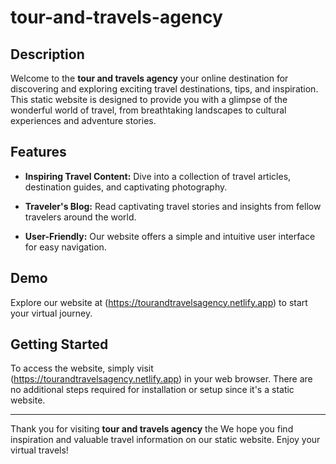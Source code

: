 # tour-and-travels-agency


## Description

Welcome to the **tour and travels agency** your online destination for discovering and exploring exciting travel destinations, tips, and inspiration. This static website is designed to provide you with a glimpse of the wonderful world of travel, from breathtaking landscapes to cultural experiences and adventure stories.

## Features

- **Inspiring Travel Content:** Dive into a collection of travel articles, destination guides, and captivating photography.

- **Traveler's Blog:** Read captivating travel stories and insights from fellow travelers around the world.

- **User-Friendly:** Our website offers a simple and intuitive user interface for easy navigation.

## Demo

Explore our website at (https://tourandtravelsagency.netlify.app) to start your virtual journey.

## Getting Started

To access the website, simply visit (https://tourandtravelsagency.netlify.app) in your web browser. There are no additional steps required for installation or setup since it's a static website.

---

Thank you for visiting **tour and travels agency** the We hope you find inspiration and valuable travel information on our static website. Enjoy your virtual travels!
